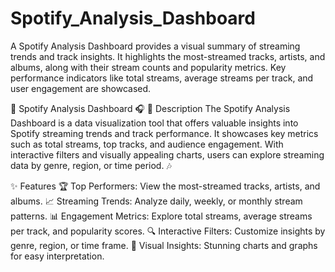 # Spotify_Analysis_Dashboard
A Spotify Analysis Dashboard provides a visual summary of streaming trends and track insights. It highlights the most-streamed tracks, artists, and albums, along with their stream counts and popularity metrics. Key performance indicators like total streams, average streams per track, and user engagement are showcased. 

🎵 Spotify Analysis Dashboard 🎧
📜 Description
The Spotify Analysis Dashboard is a data visualization tool that offers valuable insights into Spotify streaming trends and track performance. It showcases key metrics such as total streams, top tracks, and audience engagement. With interactive filters and visually appealing charts, users can explore streaming data by genre, region, or time period. 🎶

✨ Features
🏆 Top Performers: View the most-streamed tracks, artists, and albums.
📈 Streaming Trends: Analyze daily, weekly, or monthly stream patterns.
📊 Engagement Metrics: Explore total streams, average streams per track, and popularity scores.
🔍 Interactive Filters: Customize insights by genre, region, or time frame.
🎨 Visual Insights: Stunning charts and graphs for easy interpretation.

